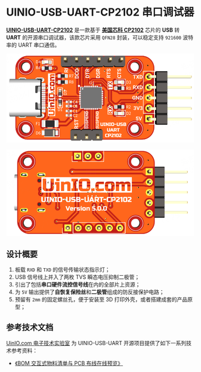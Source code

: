 # UINIO-USB-UART-CP2102 串口调试器

[**UINIO-USB-UART-CP2102**](https://gitee.com/uinika/UINIO-USB-UART) 是一款基于 [**美国芯科 CP2102**](https://www.silabs.com/interface/usb-bridges/classic/device.cp2102) 芯片的 **USB** 转 **UART** 的开源串口调试器，该款芯片采用 `QFN28` 封装，可以稳定支持 `921600` 波特率的 UART 串口通信。

![](./Images/PCB-3D-1.png)

![](./Images/PCB-3D-2.png)

## 设计概要

1. 板载 `RXD` 和 `TXD` 的信号传输状态指示灯；
2. USB 信号线上并入了两枚 TVS 瞬态电压抑制二极管；
3. 引出了包括**串口硬件流控信号线**在内的全部片上资源；
4. 为 `5V` 输出提供了**自恢复保险丝**和**二极管**组成的防反接保护电路；
5. 预留有 `2mm` 的固定螺丝孔，便于安装至 3D 打印外壳，或者搭建成套的产品原型；

## 参考技术文档

[UinIO.com 电子技术实验室](http://uinio.com/) 为 UINIO-USB-UART 开源项目提供了如下一系列技术参考资料：

- [《BOM 交互式物料清单与 PCB 布线在线预览》](http://uinio.com/archives/BOM/UINIO-USB-UART.html)
